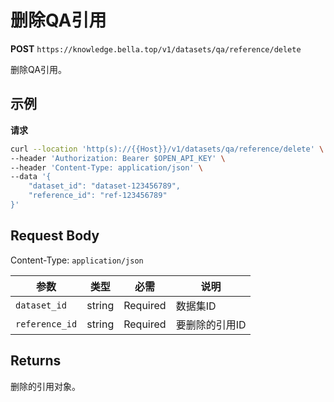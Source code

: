 # 删除QA引用

**POST** `https://knowledge.bella.top/v1/datasets/qa/reference/delete`

删除QA引用。

## 示例

**请求**
```bash
curl --location 'http(s)://{{Host}}/v1/datasets/qa/reference/delete' \
--header 'Authorization: Bearer $OPEN_API_KEY' \
--header 'Content-Type: application/json' \
--data '{
    "dataset_id": "dataset-123456789",
    "reference_id": "ref-123456789"
}'
```

## Request Body
Content-Type: `application/json`

| 参数 | 类型 | 必需 | 说明 |
|-----|------|------|------|
| `dataset_id` | string | Required | 数据集ID |
| `reference_id` | string | Required | 要删除的引用ID |

## Returns
删除的引用对象。
